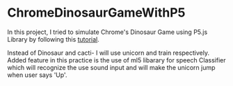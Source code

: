 # ChromeDinosaurGameWithP5

In this project, I tried to simulate Chrome's Dinosaur Game using P5.js Library by following this [tutorial](https://www.youtube.com/watch?v=l0HoJHc-63Q).

Instead of Dinosaur and cacti- I will use unicorn and train respectively.
Added feature in this practice is the use of ml5 libarary for speech Classifier which will recognize the use sound input and will make the unicorn jump when user says 'Up'.

